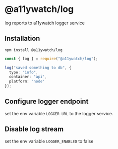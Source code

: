 # @a11ywatch/log

log reports to a11ywatch logger service

## Installation

`npm install @a11ywatch/log`

```typescript
const { log } = require("@a11ywatch/log");

log("saved something to db", {
  type: "info",
  container: "api",
  platform: "node"
});
```

## Configure logger endpoint

set the env variable `LOGGER_URL` to the logger service.

## Disable log stream

set the env variable `LOGGER_ENABLED` to false
